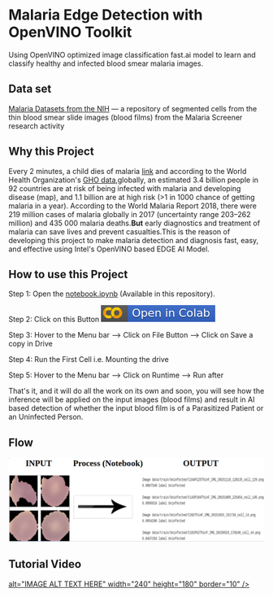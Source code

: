 # Malaria Edge Detection with OpenVINO Toolkit 
Using OpenVINO optimized image classification fast.ai model to learn and classify healthy and infected blood smear malaria images.

## Data set
[Malaria Datasets from the NIH](https://ceb.nlm.nih.gov/repositories/malaria-datasets/) — a repository of segmented cells from the thin blood smear slide images (blood films) from the Malaria Screener research activity

## Why this Project
Every 2 minutes, a child dies of malaria [link](https://www.who.int/news-room/facts-in-pictures/detail/malaria) and according to the World Health Organization's [GHO data](https://www.who.int/gho/malaria/en/),globally, an estimated 3.4 billion people in 92 countries are at risk of being infected with malaria and developing disease (map), and 1.1 billion are at high risk (>1 in 1000 chance of getting malaria in a year). According to the World Malaria Report 2018, there were 219 million cases of malaria globally in 2017 (uncertainty range 203–262 million) and 435 000 malaria deaths.**But** early diagnostics and treatment of malaria can save lives and prevent casualties.This is the reason of developing this project to make malaria detection and diagnosis fast, easy, and effective using Intel's OpenVINO based EDGE AI Model.

## How to use this Project
Step 1: Open the [notebook.ipynb](https://github.com/alihussainia/Malaria_Edge_Detection/blob/master/notebook.ipynb) (Available in this repository).

Step 2: Click on this Button [<img src="https://github.com/alihussainia/PIAIC_Sir_Ali_-_Sir_Hamza/blob/master/Screenshot%20from%202020-03-09%2003-06-57.png">](https://colab.research.google.com/github/alihussainia/Malaria_Edge_Detection/blob/master/notebook.ipynb)

Step 3: Hover to the Menu bar --> Click on File Button --> Click on Save a copy in Drive

Step 4: Run the First Cell i.e. Mounting the drive

Step 5: Hover to the Menu bar --> Click on Runtime --> Run after

That's it, and it will do all the work on its own and soon, you will see how the inference will be applied on the input images (blood films) and result in AI based detection of whether the input blood film is of a Parasitized Patient or an Uninfected Person. 

## Flow
<img src="https://github.com/alihussainia/PIAIC_Sir_Ali_-_Sir_Hamza/blob/master/Screenshot%20from%202020-03-09%2004-23-21.png">

## Tutorial Video
<a href="https://www.youtube.com/watch?v=xiwSBNqHV5Q&feature=youtu.be
" target="_blank">
alt="IMAGE ALT TEXT HERE" width="240" height="180" border="10" /></a>
